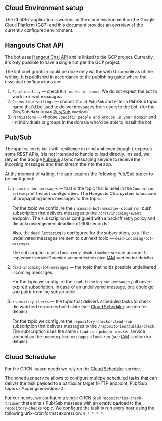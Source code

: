 Cloud Environment setup
------------

The ChatBot application is working in the cloud environment on the Google Cloud Platform (GCP) and
this document provides an overview of the currently configured environment.


## Hangouts Chat API

The bot uses [Hangout Chat API][chat-api] and is linked to the GCP project. Currently, it's only
possible to have a single bot per the GCP project.

The bot configuration could be done only via the web UI console as of the writing. It is published
in accordance to the publishing [guide][publishing-guide] where the essential configurations are: 

1. `Functionality` — check `Bot works in rooms`. We do not expect the bot to work in direct messages.
2. `Connection settings` — choose `Cloud Pub/Sub` and enter a Pub/Sub topic name that'd be used 
    to deliver messages from users to the bot. (for the Pub/Sub details see 
    [Pub/Sub](#pubsub) section)
3. `Permissions` — choose `Specific people and groups in your domain` and list individuals or
groups in the domain who'd be able to install the bot.

[chat-api]: https://developers.google.com/hangouts/chat
[publishing-guide]: https://developers.google.com/hangouts/chat/how-tos/bots-publish

## Pub/Sub

The application is built with resilience in mind and even though it exposes some REST APIs, 
it is not intended to handle to load directly. Instead, we rely on the Google [Pub/Sub][pubsub] 
async messaging service to receive the incoming messages and then stream the into the app.

At the moment of writing, the app requires the following Pub/Sub topics to be configured:

1. `incoming-bot-messages` — that is the topic that is used in the `Connection settings` of the
   bot configuration. The Hangouts Chat system takes care of propagating users messages to this
   topic.
   
   For the topic we configure the `incoming-bot-messages-cloud-run` push subscription that 
   delivers messages to the `/chat/incoming/event` endpoint. The subscription is configured
   with a backoff retry policy and the acknowledgement deadline of 600 seconds.
   
   Also, the `dead lettering` is configured for the subscription, so all the undelivered
   messages are sent to our next topic — `dead-incoming-bot-messages`.
   
   The subscription uses `cloud-run-pubsub-invoker` service account to implement service2service
   authentication (see [IAM](#iam) section for details).

2. `dead-incoming-bot-messages` — the topic that holds possible undelivered incoming messages.
   
   For the topic we configure the `dead-incoming-bot-messages` pull never-expired subscription.
   In case of an undelivered message, one could go and pull it from the subscription. 

3. `repository-checks` — the topic that delivers scheduled tasks to check the watched resources
   build state (see [Cloud Scheduler](#cloud-scheduler) section for details)
   
   For the topic we configure the `repository-checks-cloud-run` subscription that delivers messages
   to the `/repositories/builds/check`. The subscription uses the same `cloud-run-pubsub-invoker` 
   service account as the `incoming-bot-messages-cloud-run` (see [IAM](#iam) section for details).

[pubsub]: https://cloud.google.com/pubsub

## Cloud Scheduler

For the CRON-based needs we rely on the [Cloud Scheduler][scheduler] service.

The scheduler service allows to configure multiple scheduled tasks that can deliver the task
payload to a particular target (HTTP endpoint, Pub/Sub topic or AppEngine endpoint).

For our needs, we configure a single CRON task `repositories-check-trigger` that emits 
a Pub/Sub message with an empty payload to the `repository-checks` topic. We configure the task
to run every hour using the following unix-cron format expression: `0 * * * *`.

[scheduler]: https://cloud.google.com/scheduler
